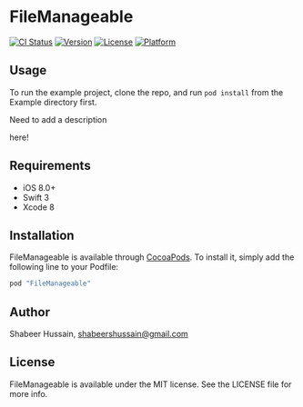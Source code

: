 # FileManageable

[![CI Status](http://img.shields.io/travis/ssh88/FileManageable.svg?style=flat)](https://travis-ci.org/ssh88/FileManageable)
[![Version](https://img.shields.io/cocoapods/v/FileManageable.svg?style=flat)](http://cocoapods.org/pods/FileManageable)
[![License](https://img.shields.io/cocoapods/l/FileManageable.svg?style=flat)](http://cocoapods.org/pods/FileManageable)
[![Platform](https://img.shields.io/cocoapods/p/FileManageable.svg?style=flat)](http://cocoapods.org/pods/FileManageable)

## Usage

To run the example project, clone the repo, and run `pod install` from the Example directory first.

Need to add a description

here!

## Requirements

- iOS 8.0+
- Swift 3
- Xcode 8

## Installation

FileManageable is available through [CocoaPods](http://cocoapods.org). To install
it, simply add the following line to your Podfile:

```ruby
pod "FileManageable"
```

## Author

Shabeer Hussain, shabeershussain@gmail.com

## License

FileManageable is available under the MIT license. See the LICENSE file for more info.
